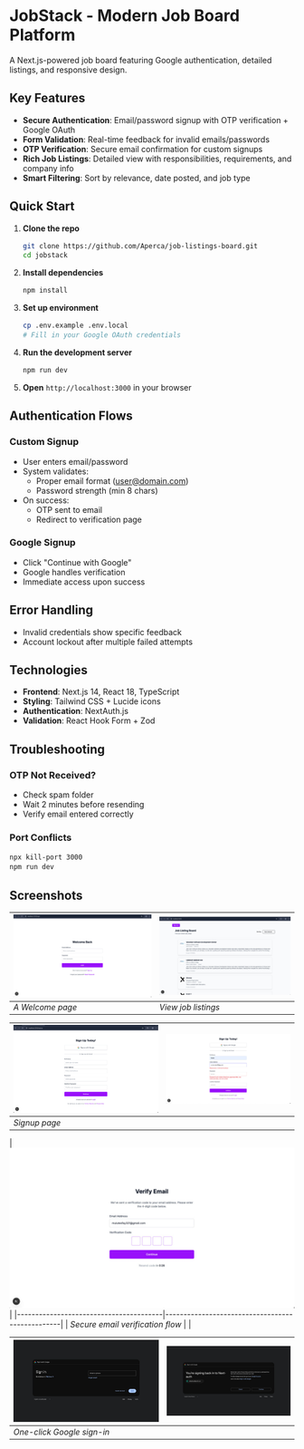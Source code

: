 # JobStack - Modern Job Board Platform

A Next.js-powered job board featuring Google authentication, detailed listings, and responsive design.

## Key Features

- **Secure Authentication**: Email/password signup with OTP verification + Google OAuth
- **Form Validation**: Real-time feedback for invalid emails/passwords
- **OTP Verification**: Secure email confirmation for custom signups
- **Rich Job Listings**: Detailed view with responsibilities, requirements, and company info
- **Smart Filtering**: Sort by relevance, date posted, and job type



## Quick Start

1. **Clone the repo**
   ```bash
   git clone https://github.com/Aperca/job-listings-board.git
   cd jobstack
   ```

2. **Install dependencies**
   ```bash
   npm install
   ```

3. **Set up environment**
   ```bash
   cp .env.example .env.local
   # Fill in your Google OAuth credentials
   ```

4. **Run the development server**
   ```bash
   npm run dev
   ```

5. **Open** `http://localhost:3000` in your browser

## Authentication Flows

### Custom Signup

- User enters email/password
- System validates:
  - Proper email format (user@domain.com)
  - Password strength (min 8 chars)
- On success:
  - OTP sent to email
  - Redirect to verification page

### Google Signup

- Click "Continue with Google"
- Google handles verification
- Immediate access upon success

## Error Handling

- Invalid credentials show specific feedback
- Account lockout after multiple failed attempts

## Technologies

- **Frontend**: Next.js 14, React 18, TypeScript
- **Styling**: Tailwind CSS + Lucide icons
- **Authentication**: NextAuth.js
- **Validation**: React Hook Form + Zod

## Troubleshooting

### OTP Not Received?

- Check spam folder
- Wait 2 minutes before resending
- Verify email entered correctly

### Port Conflicts

```bash
npx kill-port 3000
npm run dev
```

## Screenshots

| ![Homepage](screenshots/home.jpg) | ![Job Details](screenshots/job_listing.jpg) |
|-----------------------------------|----------------------------------------|
| *A Welcome page*     | *View job listings*           |

| ![Signup Page](screenshots/signup.jpg) |  ![Invalid Credentials](screenshots/invalid_signup.jpg) |
|--------------------------------------------------|---------------------------------------|
| *Signup page*                      |        | *Error handling for invalid credentials*  


| ![OTP Verification](screenshots/otp.jpg) | 
|----------------------------------------|-------------------------------------------------|
| *Secure email verification flow*             |            |


| ![Google Auth](screenshots/google.jpg) | ![Google Auth](screenshots/google2.jpg) 
|----------------------------------------|-------------------------------------------------|
| *One-click Google sign-in*             |            |


